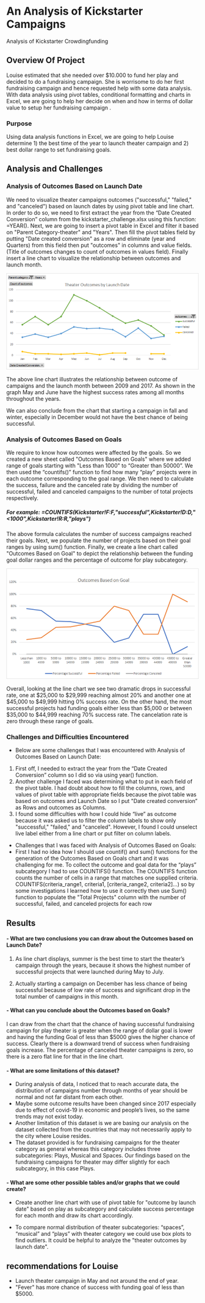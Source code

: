 # An Analysis of Kickstarter Campaigns
Analysis of Kickstarter Crowdingfunding 
## Overview Of Project

Louise estimated that she needed over $10.000 to fund her play and decided to do a fundraising campaign. She is worrisome to do her first fundraising campaign and hence requested help with some data analysis. With data analysis using pivot tables, conditional formatting and charts in Excel, we are going to help her decide on when and how in terms of dollar value to setup her fundraising campaign .


### Purpose

Using data analysis functions in Excel, we are going to help Louise determine 1) the best time of the year to launch theater campaign and 2) best dollar range to set fundraising goals.

## Analysis and Challenges

### Analysis of Outcomes Based on Launch Date
We need to visualize theater campaigns outcomes ("successful," "failed," and "canceled") based on launch dates by using pivot table and line chart. In order to do so, we need to first extract the year from the “Date Created Conversion” column from the kickstarter_challenge.xlsx using this function: =YEAR(). Next, we are going to insert a pivot table in Excel and filter it based on "Parent Category-theater" and "Years". Then fill the pivot tables field by putting "Date created conversion" as a row and eliminate (year and Quarters) from this field then put "outcomes" in columns and value fields. (Title of outcomes changes to count of outcomes in values field). Finally insert a line chart to visualize the relationship between outcomes and launch month.

![Theater_Outcomes_vs_Launch.png](https://github.com/tjavaheripour/Kickstarter-analysis/blob/main/Theater_Outcomes_vs_Launch.png)

The above line chart illustrates the relationship between outcome of campaigns and the launch month between 2009 and 2017. As shown in the graph May and June have the highest success rates among all months throughout the years.

We can also conclude from the chart that starting a campaign in fall and winter, especially in December would not have the best chance of being successful.

### Analysis of Outcomes Based on Goals
We require to know how outcomes were affected by the goals.  So we created a new sheet called "Outcomes Based on Goals" where we added range of goals starting with "Less than 1000" to “Greater than 50000”. We then used the “countifs()” function to find how many “play” projects were in each outcome corresponding to the goal range. We then need to calculate the success, failure and the canceled rate by dividing the number of successful, failed and canceled campaigns to the number of total projects respectively.

##### For example: =COUNTIFS(Kickstarter!F:F,"successful",Kickstarter!D:D,"<1000",Kickstarter!R:R,"plays") 

The above formula calculates the number of success campaigns reached their goals. 
Next, we populate the number of projects based on their goal ranges by using sum() function. Finally, we create a line chart called "Outcomes Based on Goal" to depict the relationship between the funding goal dollar ranges and the percentage of outcome for play subcategory.



![Outcomes_vs_Goals.png](https://github.com/tjavaheripour/Kickstarter-analysis/blob/main/Outcomes_vs_Goals.png)

Overall, looking at the line chart we see two dramatic drops in successful rate, one at $25,000 to $29,999 reaching almost 20% and another one at $45,000 to $49,999 hitting 0% success rate. On the other hand, the most successful projects had funding goals either less than $5,000 or between $35,000 to $44,999 reaching 70% success rate. The cancelation rate is zero through these range of goals.

### Challenges and Difficulties Encountered
-	Below are some challenges that I was encountered with Analysis of Outcomes Based on Launch Date:
1.	First off, I needed to extract the year from the “Date Created Conversion” column so I did so via using year() function.
2.	Another challenge I faced was determining what to put in each field of the pivot table. I had doubt about how to fill the columns, rows, and values of pivot table with appropriate fields because the pivot table was based on outcomes and Launch Date so I put "Date created conversion” as Rows and outcomes as Columns.
3.	I found some difficulties with how I could hide “live” as outcome because it was asked us to filter the column labels to show only "successful," "failed," and "canceled". However, I found I could unselect live label either from a line chart or put filter on column labels.
-	Challenges that I was faced with Analysis of Outcomes Based on Goals:
 - First I had no idea how I should use countif() and sum() functions for the generation of the Outcomes Based on Goals chart and it was challenging for me. To collect the outcome and goal data for the “plays” subcategory I had to use COUNTIFS() function. The COUNTIFS function counts the number of cells in a range that matches one supplied criteria. COUNTIFS(criteria_range1, criteria1, [criteria_range2, criteria2]…) so by some investigations I learned how to use it correctly then use Sum() function to populate the "Total Projects" column with the number of successful, failed, and canceled projects for each row

## Results

#### - What are two conclusions you can draw about the Outcomes based on Launch Date?
1.	As line chart displays, summer is the best time to start the theater’s campaign through the years, because it shows the highest number of successful projects that were launched during May to July.

2.	Actually starting a campaign on December has less chance of being successful because of low rate of success and significant drop in the total number of campaigns in this month.


#### - What can you conclude about the Outcomes based on Goals?
   I can draw from the chart that the chance of having successful fundraising campaign for play theater is greater when the range of dollar goal is lower and having the funding Goal of less than $5000 gives the higher chance of success. Clearly there is a downward trend of success when fundraising goals increase. The percentage of canceled theater campaigns is zero, so there is a zero flat line for that in the line chart.
#### -  What are some limitations of this dataset?
-	During analysis of data, I noticed that to reach accurate data, the distribution of campaigns number through months of year should be normal and not far distant from each other.
- Maybe some outcome results have been changed since 2017 especially due to effect of covid-19 in economic and people’s lives, so the same trends may not exist today.
- Another limitation of this dataset is we are basing our analysis on the dataset collected from the countries that may not necessarily apply to the city where Louise resides.
- The dataset provided is for fundraising campaigns for the theater category as general whereas this category includes three subcategories: Plays, Musical and Spaces.  Our findings based on the fundraising campaigns for theater may differ slightly for each subcategory, in this case Plays.

#### -  What are some other possible tables and/or graphs that we could create?
- 	Create another line chart with use of pivot table for "outcome by launch date" based on play as subcategory and calculate success percentage for each month and draw its chart accordingly.

-	To compare normal distribution of theater subcategories: “spaces”, “musical” and “plays” with theater category we could use box plots to find outliers. It could be helpful to analyze the "theater outcomes by launch date".

## recommendations for Louise
- Launch theater campaign in May and not around the end of year.
- "Fever" has more chance of success with funding goal of less than $5000.

